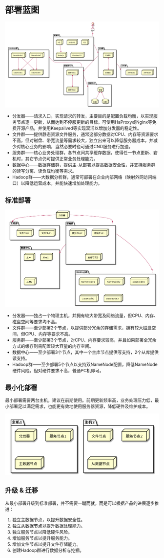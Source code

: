 # 部署蓝图

![部署蓝图](doc/uml/front/deploy/main.png?raw=true "部署蓝图")

- 分发器——请求入口，实现请求的转发，主要目的是配置负载均衡，以实现服务节点逐一更新，从而达到不停服更新的目标。可使用HaProxy或Nginx等免费开源产品，并使用Keepalived等实现双活以增加分发器的稳定性。
- 文件群——提供静态资源文件服务，通常这部分数据对CPU、内存等资源要求不高，但对磁盘、带宽流量等需求较大，独立出来可以降低服务器成本，并减少对核心业务的影响，当然必要时也可通过CND服务进行加速。
- 服务群——核心业务处理群，各节点间共享缓存数据，使得任一节点更新、宕机时，其它节点仍可提供正常业务处理能力。
- 数据中心——数据存储群，提供主-从部署以提高数据安全性，并支持服务群的读写分离、读负载均衡等需求。
- Hadoop群——大数据分析群，通常可部署在企业内部网络（映射外网访问端口）以降低运营成本，并能快速增加处理能力。

## 标准部署

![标准部署](doc/uml/front/deploy/standard.png?raw=true "标准部署")

- 分发器——独占一个物理主机，并拥有较大带宽及网络流量，但CPU、内存、磁盘空间等要求均不高。
- 文件群——至少部署2个节点，以提供部分冗余的存储需求，拥有较大磁盘空间，但CPU、内存等要求不高。
- 服务群——至少部署3个节点，对CPU、内存要求较高，并且如果部署全冗余方式的缓存则需配置较大容量的内存空间。
- 数据中心——至少部署3个节点，其中一个主库节点提供写支持，2个从库提供读支持。
- Hadoop群——至少部署5个节点以支持双NameNode配置，降低NameNode硬件风险。但对硬件要求不高，普通PC机即可。

## 最小化部署

最小部署需要两台主机，建议在前期使用。前期更新频率高，业务处理压力低，最小部署足以满足需求，也能更有效地使用服务器资源，降低硬件及维护成本。

![最小化部署](doc/uml/front/deploy/min.png?raw=true "最小化部署")

## 升级 & 迁移

从最小部署升级到标准部署，并不需要一蹴而就，而是可以根据产品的进展逐步推进：
1. 独立主数据节点，以提升数据安全性。
1. 独立从数据节点以提升数据处理能力。
1. 独立服务节点以降低硬件风险。
1. 增加服务节点以提升服务能力。
1. 增加文件节点以提升文件存储能力。
1. 创建Hadoop群进行数据分析与挖掘。
